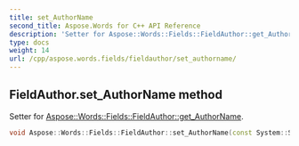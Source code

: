 ```yaml
---
title: set_AuthorName
second_title: Aspose.Words for C++ API Reference
description: 'Setter for Aspose::Words::Fields::FieldAuthor::get_AuthorName.'
type: docs
weight: 14
url: /cpp/aspose.words.fields/fieldauthor/set_authorname/
---
```

## FieldAuthor.set_AuthorName method


Setter for [Aspose::Words::Fields::FieldAuthor::get_AuthorName](../get_authorname/).

```cpp
void Aspose::Words::Fields::FieldAuthor::set_AuthorName(const System::String &value)
```

